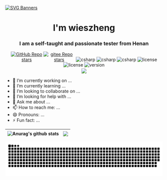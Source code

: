 [![SVG Banners](https://svg-banners.vercel.app/api?type=origin&text1=Welcom💖&width=1000&height=400)](https://github.com/Akshay090/svg-banners)
<h1 align="center">I'm wieszheng</h1>
<h3 align="center">I am a self-taught and passionate tester from Henan</h3>

<div align="center">
  <a href="https://github.com/wieszheng/wonder" class="link github-link" target="_blank"><img style="max-width: 100px;" alt="GitHub Repo stars" src="https://img.shields.io/github/stars/wieszheng/wonder?style=social"></a>
  <a href="https://gitee.com/wieszheng/brisk" class="link gitee-link" target="_blank"><img style="max-width: 100px;" alt="gitee Repo stars" src="https://gitee.com/wieszheng/brisk/badge/star.svg"></a>
  <img alt="csharp" src="https://img.shields.io/badge/Python-3.8+-blue">
  <img alt="csharp" src="https://img.shields.io/badge/FastApi-0.110.0-red">
  <img alt="csharp" src="https://img.shields.io/badge/SqlAlchemy-2.0.27-green">
  <img alt="license" src="https://img.shields.io/badge/Pydantic-2.6.3-yellow">
  <img alt="license" src="https://img.shields.io/badge/License-MIT-purple">
  <img alt="version" src="https://img.shields.io/badge/Version-1.0.0-brightgreen">
</div>

<div align="center"> <a href="https://count.getloli.com"><img align="center" src="https://count.getloli.com/get/@wieszheng?theme=rule34"></a></div>

- 🔭 I’m currently working on ...
- 🌱 I’m currently learning ...
- 👯 I’m looking to collaborate on ...
- 🤔 I’m looking for help with ...
- 💬 Ask me about ...
- 📫 How to reach me: ...
- 😄 Pronouns: ...
- ⚡ Fun fact: ...


| <img align="center" src="https://github-readme-stats.vercel.app/api?username=wieszheng&show_icons=true&include_all_commits=true&theme=buefy&hide_border=true" alt="Anurag's github stats" /></a> | <img align="center" src="https://github-readme-stats.vercel.app/api/top-langs/?username=wieszheng&layout=compact&theme=buefy&hide_border=true" /></a> |
| ------------- | ------------- |



![wieszheng's github activity graph](https://github.com/wieszheng/wieszheng/blob/output/github-contribution-grid-snake.svg)
